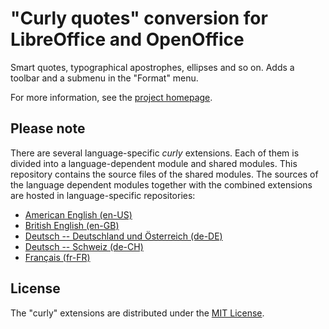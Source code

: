 # "Curly quotes" conversion for LibreOffice and OpenOffice

Smart quotes, typographical apostrophes, ellipses and so on. 
 Adds a toolbar and a submenu in the "Format" menu.

For more information, see the [project homepage](https://peter88213.github.io/curly).

## Please note

There are several language-specific *curly* extensions. Each of them is divided into a language-dependent module and shared modules. This repository contains the source files of the  shared modules. The sources of the language dependent modules together with the combined extensions are hosted in language-specific repositories:

* [American English (en-US)](https://github.com/peter88213/curly-en-US/)
* [British English (en-GB)](https://github.com/peter88213/curly-en-GB/)
* [Deutsch -- Deutschland und Österreich (de-DE)](https://github.com/peter88213/curly-de-DE/) 
* [Deutsch -- Schweiz (de-CH)](https://github.com/peter88213/curly-de-CH/)
* [Français (fr-FR)](https://github.com/peter88213/curly-fr-FR/)


## License

The "curly" extensions are distributed under the [MIT License](http://www.opensource.org/licenses/mit-license.php).
